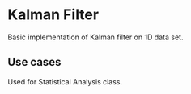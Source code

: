 # Kalman Filter
Basic implementation of Kalman filter on 1D data set.


## Use cases
Used for Statistical Analysis class.